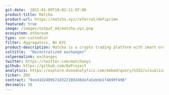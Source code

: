 ```yaml
---
git-date:  2021-01-09T10:02:11-07:00
product-title: Matcha
product-url: https://matcha.xyz/referral/defiprime
featured: true
image: /images/output_md/matcha.xyz.png
ecosystem: ethereum
type: non-custodial
filter: Aggregators, No KYC
product-description: Matcha is a crypto trading platform with smart order routing powered by 0x. Matcha aggregates liquidity from multiple sources, including 0x, Kyber, Uniswap, Oasis, Curve, and others.
coltitle:  "Decentralized exchanges"
colpermalink: exchanges
twitter: https://twitter.com/matchaxyz
github: https://github.com/0xProject
analytics: https://explore.duneanalytics.com/embed/query/5352/visualization/10546?api_key=pCnt3aDnI2OHkglB2qT53cruSNmj3IrPU9bxUjny
ticker: ZRX
contract: "0xe41d2489571d322189246dafa5ebde1f4699f498"
decimals: 18
---
```

